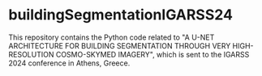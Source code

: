 # buildingSegmentationIGARSS24
This repository contains the Python code related to "A U-NET ARCHITECTURE FOR BUILDING SEGMENTATION THROUGH VERY HIGH-RESOLUTION COSMO-SKYMED IMAGERY", which is sent to the IGARSS 2024 conference in Athens, Greece.
